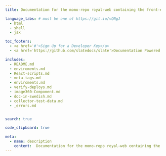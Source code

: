 ```yaml
---
title: Documentation for the mono-repo royal-web containing the front-end code for RoyalDesign and Rum21

language_tabs: # must be one of https://git.io/vQNgJ
  - html
  - shell
  - jsx

toc_footers:
  - <a href='#'>Sign Up for a Developer Key</a>
  - <a href='https://github.com/slatedocs/slate'>Documentation Powered by Slate</a>

includes:
  - README.md
  - enviroments.md
  - React-scripts.md
  - meta-tags.md
  - enviroments.md
  - verify-deploys.md
  - image360-Component.md
  - doc-in-swedish.md
  - collector-test-data.md
  - _errors.md


search: true

code_clipboard: true

meta:
  - name: description
    content:  Documentation for the mono-repo royal-web containing the front-end code for RoyalDesign and Rum21
---
```

